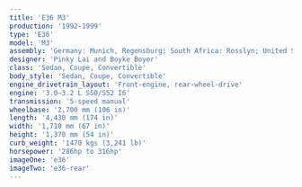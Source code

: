 ```yaml
---
title: 'E36 M3'
production:	'1992-1999'
type: 'E36'
model: 'M3'
assembly: 'Germany: Munich, Regensburg; South Africa: Rosslyn; United States: Spartanburg'
designer: 'Pinky Lai and Boyke Boyer'
class: 'Sedan, Coupe, Convertible'
body_style: 'Sedan, Coupe, Convertible'
engine_drivetrain_layout: 'Front-engine, rear-wheel-drive'
engine: '3.0–3.2 L S50/S52 I6'
transmission: '5-speed manual'
wheelbase: '2,700 mm (106 in)'
length: '4,430 mm (174 in)'
width: '1,710 mm (67 in)'
height: '1,370 mm (54 in)'
curb_weight: '1470 kgs (3,241 lb)'
horsepower: '286hp to 316hp'
imageOne: 'e36'
imageTwo: 'e36-rear'
---
```

